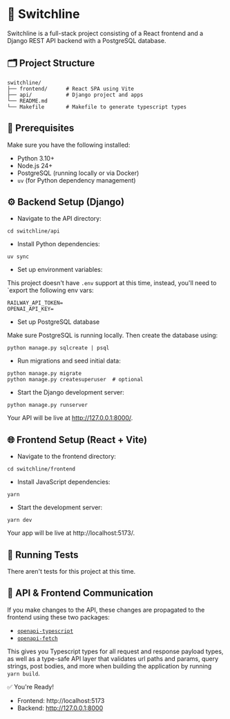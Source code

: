# 🚦 Switchline

Switchline is a full-stack project consisting of a React frontend and a Django REST API backend with a PostgreSQL database.
## 🗂 Project Structure

```
switchline/
├── frontend/      # React SPA using Vite
├── api/           # Django project and apps
└── README.md
└── Makefile       # Makefile to generate typescript types
```

## 🧰 Prerequisites

Make sure you have the following installed:
- Python 3.10+
- Node.js 24+
- PostgreSQL (running locally or via Docker)
- `uv` (for Python dependency management)

## ⚙️ Backend Setup (Django)

- Navigate to the API directory:

```
cd switchline/api
```

- Install Python dependencies:

```
uv sync
```

- Set up environment variables:

This project doesn't have `.env` support at this time, instead, you'll need
to `export the following env vars:

```
RAILWAY_API_TOKEN=
OPENAI_API_KEY=
```

- Set up PostgreSQL database

Make sure PostgreSQL is running locally. Then create the database using:

```
python manage.py sqlcreate | psql
```


- Run migrations and seed initial data:

```
python manage.py migrate
python manage.py createsuperuser  # optional
```

- Start the Django development server:

```
python manage.py runserver
```

Your API will be live at http://127.0.0.1:8000/.

## 🌐 Frontend Setup (React + Vite)

- Navigate to the frontend directory:

```
cd switchline/frontend
```

- Install JavaScript dependencies:

```
yarn
```

- Start the development server:

```
yarn dev
```

Your app will be live at http://localhost:5173/.

## 🧪 Running Tests

There aren't tests for this project at this time.

## 🔗 API & Frontend Communication

If you make changes to the API, these changes are propagated to the frontend
using these two packages:

- [`openapi-typescript`](https://openapi-ts.dev/introduction)
- [`openapi-fetch`](https://openapi-ts.dev/openapi-fetch/)

This gives you Typescript types for all request and response payload types, as
well as a type-safe API layer that validates url paths and params, query
strings, post bodies, and more when building the application by running `yarn
build`.

✅ You're Ready!

- Frontend: http://localhost:5173
- Backend: http://127.0.0.1:8000

